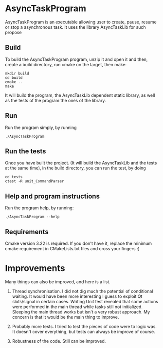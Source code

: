 # AsyncTaskProgram

AsyncTaskProgram is an executable allowing user to create, pause, resume or stop a asynchronous task. 
It uses the library AsyncTaskLib for such propose

## Build

To build the AsyncTaskProgram program, unzip it and open it and then, create a build directory, run cmake on the target, then make:
```
mkdir build
cd build
cmake ..
make
```
It will build the program, the AsyncTaskLib dependent static library, as well as the tests of the program the ones of the library. 

## Run

Run the program simply, by running
```
./AsyncTaskProgram
```

## Run the tests

Once you have built the project. (It will build the AsyncTaskLib and the tests at the same time), in the build directory, you can run the test, by doing

```
cd tests
ctest -R unit_CommandParser
```

## Help and program instructions

Run the program help, by running:
```
./AsyncTaskProgram --help
```

## Requirements

Cmake version 3.22 is required. If you don't have it, replace the minimum cmake requirement in CMakeLists.txt files and cross your fingers :)

# Improvements

Many things can also be improved, and here is a list. 

1. Thread synchronisation. I did not dig much the potential of conditional waiting. It would have been more interesting I guess to exploit Qt slots/signal in certain cases. Writing Unit test revealed that some actions were performed in the main thread while tasks still not initialized. Sleeping the main thread works but isn't a very robust approach. My concern is that it would be the main thing to improve. 

2. Probably more tests. I tried to test the pieces of code were to logic was. It doesn't cover everything, but tests can always be improve of course.

3. Robustness of the code. Still can be improved.